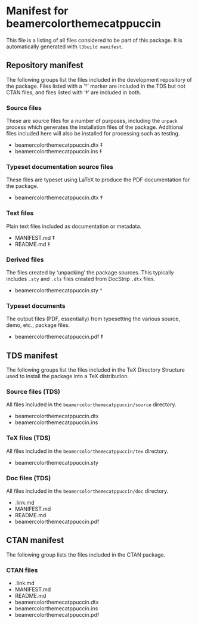 # Manifest for beamercolorthemecatppuccin

This file is a listing of all files considered to be part of this package.
It is automatically generated with `l3build manifest`.


## Repository manifest

The following groups list the files included in the development repository of the package.
Files listed with a ‘†’ marker are included in the TDS but not CTAN files, and files listed
with ‘‡’ are included in both.

### Source files

These are source files for a number of purposes, including the `unpack` process which
generates the installation files of the package. Additional files included here will also
be installed for processing such as testing.

* beamercolorthemecatppuccin.dtx ‡
* beamercolorthemecatppuccin.ins ‡

### Typeset documentation source files

These files are typeset using LaTeX to produce the PDF documentation for the package.

* beamercolorthemecatppuccin.dtx ‡

### Text files

Plain text files included as documentation or metadata.

* MANIFEST.md ‡
* README.md ‡

### Derived files

The files created by ‘unpacking’ the package sources. This typically includes
`.sty` and `.cls` files created from DocStrip `.dtx` files.

* beamercolorthemecatppuccin.sty †

### Typeset documents

The output files (PDF, essentially) from typesetting the various source, demo,
etc., package files.

* beamercolorthemecatppuccin.pdf ‡


## TDS manifest

The following groups list the files included in the TeX Directory Structure used to install
the package into a TeX distribution.

### Source files (TDS)

All files included in the `beamercolorthemecatppuccin/source` directory.

* beamercolorthemecatppuccin.dtx 
* beamercolorthemecatppuccin.ins 

### TeX files (TDS)

All files included in the `beamercolorthemecatppuccin/tex` directory.

* beamercolorthemecatppuccin.sty 

### Doc files (TDS)

All files included in the `beamercolorthemecatppuccin/doc` directory.

* .link.md 
* MANIFEST.md 
* README.md 
* beamercolorthemecatppuccin.pdf 


## CTAN manifest

The following group lists the files included in the CTAN package.

### CTAN files

* .link.md 
* MANIFEST.md 
* README.md 
* beamercolorthemecatppuccin.dtx 
* beamercolorthemecatppuccin.ins 
* beamercolorthemecatppuccin.pdf 

